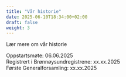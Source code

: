 ```yaml
---
title: "Vår historie"
date: 2025-06-10T18:34:00+02:00
draft: false
weight: 3
---
```


Lær  mere om vår historie

<!--more--> 

Oppstartsmøte: 06.06.2025\
Registrert i Brønnøysundregistrene: xx.xx.2025\
Første Generalforsamling: xx.xx.2025